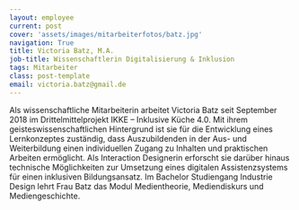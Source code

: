 ```yaml
---
layout: employee
current: post
cover: 'assets/images/mitarbeiterfotos/batz.jpg'
navigation: True
title: Victoria Batz, M.A.
job-title: Wissenschaftlerin Digitalisierung & Inklusion
tags: Mitarbeiter
class: post-template
email: victoria.batz@gmail.de
---
```

  
Als wissenschaftliche Mitarbeiterin arbeitet Victoria Batz seit September 2018 im Drittelmittelprojekt IKKE – Inklusive Küche 4.0. Mit ihrem geisteswissenschaftlichen Hintergrund ist sie für die Entwicklung eines Lernkonzeptes zuständig, dass Auszubildenden in der Aus- und Weiterbildung einen individuellen Zugang zu Inhalten und praktischen Arbeiten ermöglicht. Als Interaction Designerin erforscht sie darüber hinaus technische Möglichkeiten zur Umsetzung eines digitalen Assistenzsystems für einen inklusiven Bildungsansatz.
Im Bachelor Studiengang Industrie Design lehrt Frau Batz das Modul Medientheorie, Mediendiskurs und Mediengeschichte.


